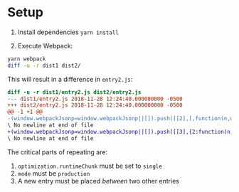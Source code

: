 # Setup

1) Install dependencies `yarn install`

2) Execute Webpack:

```bash
yarn webpack
diff -u -r dist1 dist2/
```

This will result in a difference in `entry2.js`:

```diff
diff -u -r dist1/entry2.js dist2/entry2.js
--- dist1/entry2.js	2018-11-28 12:24:40.000000000 -0500
+++ dist2/entry2.js	2018-11-28 12:24:40.000000000 -0500
@@ -1 +1 @@
-(window.webpackJsonp=window.webpackJsonp||[]).push([[2],[,function(n,o){console.log("entry2")}],[[1,0]]]);
\ No newline at end of file
+(window.webpackJsonp=window.webpackJsonp||[]).push([[3],{2:function(n,o){console.log("entry2")}},[[2,0]]]);
\ No newline at end of file
```

The critical parts of repeating are:

1) `optimization.runtimeChunk` must be set to `single`
2) `mode` must be `production`
3) A new entry must be placed *between* two other entries
